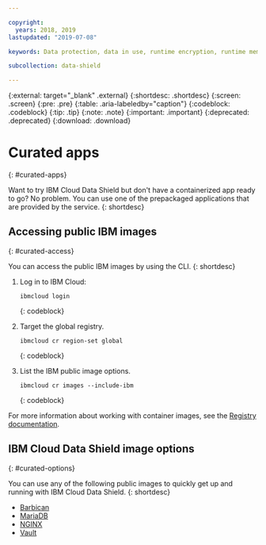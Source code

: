 ```yaml
---

copyright:
  years: 2018, 2019
lastupdated: "2019-07-08"

keywords: Data protection, data in use, runtime encryption, runtime memory encryption, encrypted memory, Intel SGX, software guard extensions, Fortanix runtime encryption

subcollection: data-shield

---
```


{:external: target="_blank" .external}
{:shortdesc: .shortdesc}
{:screen: .screen}
{:pre: .pre}
{:table: .aria-labeledby="caption"}
{:codeblock: .codeblock}
{:tip: .tip}
{:note: .note}
{:important: .important}
{:deprecated: .deprecated}
{:download: .download}



# Curated apps
{: #curated-apps}

Want to try IBM Cloud Data Shield but don't have a containerized app ready to go? No problem. You can use one of the prepackaged applications that are provided by the service.
{: shortdesc}


## Accessing public IBM images
{: #curated-access}

You can access the public IBM images by using the CLI.
{: shortdesc}


1. Log in to IBM Cloud:

    ```
    ibmcloud login
    ```
    {: codeblock}

2. Target the global registry.

    ```
    ibmcloud cr region-set global
    ```
    {: codeblock}

3. List the IBM public image options.

    ```
    ibmcloud cr images --include-ibm
    ```
    {: codeblock}

For more information about working with container images, see the [Registry documentation](/docs/services/Registry?topic=registry-getting-started).


## IBM Cloud Data Shield image options
{: #curated-options}

You can use any of the following public images to quickly get up and running with IBM Cloud Data Shield.
{: shortdesc}

* [Barbican](/docs/services/Registry?topic=RegistryImages-datashield-barbican_starter#datashield-barbican_starter)
* [MariaDB](/docs/services/Registry?topic=RegistryImages-datashield-mariadb_starter#datashield-mariadb_starter)
* [NGINX](/docs/services/Registry?topic=RegistryImages-datashield-nginx_starter#datashield-nginx_starter)
* [Vault](/docs/services/Registry?topic=RegistryImages-datashield-vault_starter#datashield-vault_starter)


